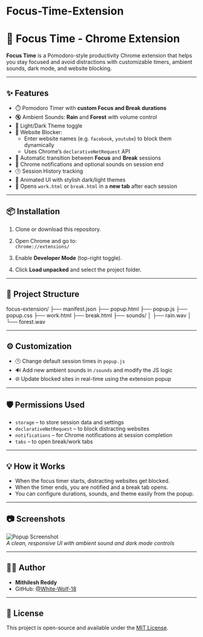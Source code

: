 # Focus-Time-Extension
# 🎯 Focus Time - Chrome Extension

**Focus Time** is a Pomodoro-style productivity Chrome extension that helps you stay focused and avoid distractions with customizable timers, ambient sounds, dark mode, and website blocking.

---

## ✨ Features

- ⏱️ Pomodoro Timer with **custom Focus and Break durations**
- 🔇 Ambient Sounds: **Rain** and **Forest** with volume control
- 🌙 Light/Dark Theme toggle
- 🚫 Website Blocker:
  - Enter website names (e.g. `facebook`, `youtube`) to block them dynamically
  - Uses Chrome’s `declarativeNetRequest` API
- 🔁 Automatic transition between **Focus** and **Break** sessions
- 🔔 Chrome notifications and optional sounds on session end
- 🕒 Session History tracking
- 🎨 Animated UI with stylish dark/light themes
- 🧩 Opens `work.html` or `break.html` in a **new tab** after each session

---

## 📦 Installation

1. Clone or download this repository.

2. Open Chrome and go to:  
   `chrome://extensions/`

3. Enable **Developer Mode** (top-right toggle).

4. Click **Load unpacked** and select the project folder.

---

## 📁 Project Structure

focus-extension/
├── manifest.json
├── popup.html
├── popup.js
├── popup.css
├── work.html
├── break.html
├── sounds/
│ ├── rain.wav
│ └── forest.wav

---

## ⚙️ Customization

- 🕒 Change default session times in `popup.js`
- 🔊 Add new ambient sounds in `/sounds` and modify the JS logic
- 🌐 Update blocked sites in real-time using the extension popup

---

## 🛡️ Permissions Used

- `storage` – to store session data and settings
- `declarativeNetRequest` – to block distracting websites
- `notifications` – for Chrome notifications at session completion
- `tabs` – to open break/work tabs

---

## 💡 How it Works

- When the focus timer starts, distracting websites get blocked.
- When the timer ends, you are notified and a break tab opens.
- You can configure durations, sounds, and theme easily from the popup.

---

## 📷 Screenshots

![Popup Screenshot](./screenshots/popup-dark.png)  
*A clean, responsive UI with ambient sound and dark mode controls*

---

## 🧑‍💻 Author

- **Mithilesh Reddy**
- GitHub: [@White-Wolf-18](https://github.com/White-Wolf-18)

---

## 📜 License

This project is open-source and available under the [MIT License](LICENSE).
